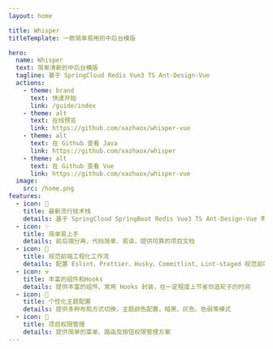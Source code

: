 ```yaml
---
layout: home

title: Whisper
titleTemplate: 一款简单易用的中后台模版

hero:
  name: Whisper
  text: 简单清新的中后台模版
  tagline: 基于 SpringCloud Redis Vue3 TS Ant-Design-Vue
  actions:
    - theme: brand
      text: 快速开始
      link: /guide/index
    - theme: alt
      text: 在线预览
      link: https://github.com/xazhaox/whisper-vue
    - theme: alt
      text: 在 Github 查看 Java
      link: https://github.com/xazhaox/whisper
    - theme: alt
      text: 在 Github 查看 Vue
      link: https://github.com/xazhaox/whisper-vue
  image:
    src: /home.png
features:
  - icon: 🎉
    title: 最新流行技术栈
    details: 基于 SpringCloud SpringBoot Redis Vue3 TS Ant-Design-Vue 等最新技术栈开发
  - icon: ✨
    title: 简单易上手
    details: 前后端分离，代码简单、易读，提供可靠的项目文档
  - icon: 🚀
    title: 规范前端工程化工作流
    details: 配置 Eslint、Prettier、Husky、Commitlint、Lint-staged 规范前端工程代码规范
  - icon: ⚒
    title: 丰富的组件和Hooks
    details: 提供丰富的组件、常用 Hooks 封装，在一定程度上节省你造轮子的时间
  - icon: 🎨
    title: 个性化主题配置
    details: 提供多种布局方式切换，主题颜色配置，暗黑、灰色、色弱等模式
  - icon: 🔐
    title: 项目权限管理
    details: 提供简单的菜单、路由及按钮权限管理方案
---
```

